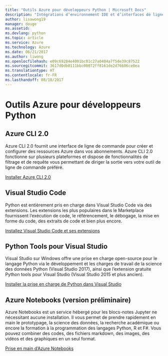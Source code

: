 ```yaml
---
title: "Outils Azure pour développeurs Python | Microsoft Docs"
description: "Intégrations d’environnement IDE et d’interfaces de ligne de commande pour développeurs Python sur Azure."
author: lisawong19
manager: douge
ms.assetid: 
ms.devlang: python
ms.topic: article
ms.service: Azure
ms.technology: Azure
ms.date: 06/21/2017
ms.author: liwong
ms.openlocfilehash: e09c69284e4001bc01c27a0404a7f5de39c87522
ms.sourcegitcommit: 3617d0db0111bbc00072ff8161de2d76606ce0ea
ms.translationtype: HT
ms.contentlocale: fr-FR
ms.lasthandoff: 08/18/2017
---
```

# <a name="azure-tools-for-python-developers"></a>Outils Azure pour développeurs Python

## <a name="azure-cli-20"></a>Azure CLI 2.0

Azure CLI 2.0 fournit une interface de ligne de commande pour créer et configurer des ressources Azure dans vos abonnements. Azure CLI 2.0 fonctionne sur plusieurs plateformes et dispose de fonctionnalités de filtrage et de requête vous permettant de diriger la sortie vers votre outil de ligne de commande préféré. 

[Installer Azure CLI 2.0](https://docs.microsoft.com/cli/azure/install-azure-cli)

## <a name="visual-studio-code"></a>Visual Studio Code
Python est entièrement pris en charge dans Visual Studio Code via des extensions. Les extensions les plus populaires dans le Marketplace fournissent l’exécution de code, le référencement, le débogage, la mise en forme du code, des extraits de code et bien plus encore.

[Installez Visual Studio Code et ses extensions](https://code.visualstudio.com/docs/languages/python)

## <a name="python-tools-for-visual-studio-extension"></a>Python Tools pour Visual Studio
Visual Studio sur Windows offre une prise en charge open-source pour le langage Python via le développement et les charges de travail de la science des données Python (Visual Studio 2017), ainsi que l’extension gratuite Python tools pour Visual Studio (Visual Studio 2015 et plus ancien). 

[Installer la prise en charge de Python dans Visual Studio](https://docs.microsoft.com/visualstudio/python/installation)

## <a name="azure-notebooks-preview"></a>Azure Notebooks (version préliminaire)
Azure Notebooks est un service hébergé pour les blocs-notes Jupyter ne nécessitant aucune installation. Il vous permet de prendre rapidement en main le prototypage, la science des données, la recherche académique ou encore la formation à la programmation des langages Python, R et F#. Vous pouvez combiner des codes, des fichiers markdown, des images, des vidéos et des graphiques en un seul format.

[Prise en main d’Azure Notebooks](https://notebooks.azure.com/)
